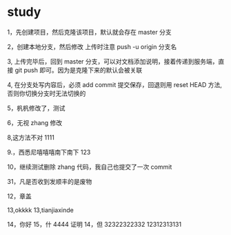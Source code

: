 # study

1，先创建项目，然后克隆该项目，默认就会存在 master 分支

2，创建本地分支，然后修改 上传时注意 push -u origin 分支名

3, 上传完毕后，回到 master 分支，可以对文档添加说明，接着传递到服务端，直接 git push 即可。因为是克隆下来的默认会被关联

4, 在分支处写内容后，必须 add commit 提交保存，回退则用 reset HEAD 方法,否则你切换分支时无法切换的

5，杋杋修改了，测试

6，无视 zhang 修改

8,这方法不对 1111

9.，西悉尼嘻嘻嘻南下南下 123

10，继续测试删除 zhang 代码，我自己也提交了一次 commit

31，凡是否收到发顺丰的是废物

12，章盖

13,okkkk
13,tianjiaxinde

14，你好
15，什 4444 证明
14，但 32322322332
12312313131
